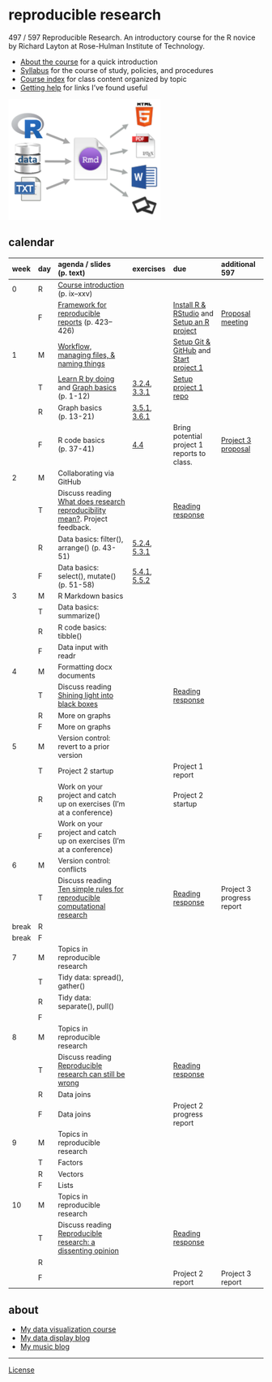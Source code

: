 
# reproducible research

497 / 597 Reproducible Research. An introductory course for the R novice
by Richard Layton at Rose-Hulman Institute of Technology.

  - [About the course](cm/cm0001_about-the-course.md) for a quick
    introduction
  - [Syllabus](cm/cm0003_syllabus.md) for the course of study, policies,
    and procedures  
  - [Course index](cm/README.md) for class content organized by topic
  - [Getting help](cm/cm0004_getting-help.md) for links I’ve found
    useful

<!-- - [Project due dates](cm/cm002a_deadlines.md)  -->

![](resources/images/rr-flow-2.png)

## calendar

| week  | day | agenda / slides (p. text)                                                                                                                            | exercises                                                                                                                              | due                                                                                                          | additional 597                                     |
| :---- | :-- | :--------------------------------------------------------------------------------------------------------------------------------------------------- | :------------------------------------------------------------------------------------------------------------------------------------- | :----------------------------------------------------------------------------------------------------------- | :------------------------------------------------- |
| 0     | R   | [Course introduction](slides/slides001_introduction.pdf) (p. ix–xxv)                                                                                 |                                                                                                                                        |                                                                                                              |                                                    |
|       | F   | [Framework for reproducible reports](slides/slides002_framework.pdf) (p. 423–426)                                                                    |                                                                                                                                        | [Install R & RStudio](cm/cm0010_install-R-RStudio.md) and [Setup an R project](cm/cm0011_setup-R-project.md) | [Proposal meeting](cm/cm7301_project-3_start.md)   |
| 1     | M   | [Workflow, managing files, & naming things](slides/slides011_workflow-files-names.pdf)                                                               |                                                                                                                                        | [Setup Git & GitHub](cm/cm0012_setup-git.md) and [Start project 1](cm/cm7101_project-1_start.md)             |                                                    |
|       | T   | [Learn R by doing](practice_work/exercises/8001_practice-work-setup.md) and [Graph basics](practice_work/exercises/8002_graphs_3-1-3-2.md) (p. 1-12) | [3.2.4](http://r4ds.had.co.nz/data-visualisation.html#exercises), [3.3.1](http://r4ds.had.co.nz/data-visualisation.html#exercises-1)   | [Setup project 1 repo](cm/cm7102_project-1_initial-repo.md)                                                  |                                                    |
|       | R   | Graph basics (p. 13-21)                                                                                                                              | [3.5.1](http://r4ds.had.co.nz/data-visualisation.html#exercises-2), [3.6.1](http://r4ds.had.co.nz/data-visualisation.html#exercises-3) |                                                                                                              |                                                    |
|       | F   | R code basics (p. 37-41)                                                                                                                             | [4.4](http://r4ds.had.co.nz/workflow-basics.html#practice)                                                                             | Bring potential project 1 reports to class.                                                                  | [Project 3 proposal](cm/cm7301_project-3_start.md) |
| 2     | M   | Collaborating via GitHub                                                                                                                             |                                                                                                                                        |                                                                                                              |                                                    |
|       | T   | Discuss reading [What does research reproducibility mean?](resources/readings/2016-Goodman-et-al-what-does-RR-mean.pdf). Project feedback.           |                                                                                                                                        | [Reading response](resources/readings/reading-response.pdf)                                                  |                                                    |
|       | R   | Data basics: filter(), arrange() (p. 43-51)                                                                                                          | [5.2.4](http://r4ds.had.co.nz/transform.html#exercises-7), [5.3.1](http://r4ds.had.co.nz/transform.html#exercises-8)                   |                                                                                                              |                                                    |
|       | F   | Data basics: select(), mutate() (p. 51-58)                                                                                                           | [5.4.1](http://r4ds.had.co.nz/transform.html#exercises-9), [5.5.2](http://r4ds.had.co.nz/transform.html#exercises-10)                  |                                                                                                              |                                                    |
| 3     | M   | R Markdown basics                                                                                                                                    |                                                                                                                                        |                                                                                                              |                                                    |
|       | T   | Data basics: summarize()                                                                                                                             |                                                                                                                                        |                                                                                                              |                                                    |
|       | R   | R code basics: tibble()                                                                                                                              |                                                                                                                                        |                                                                                                              |                                                    |
|       | F   | Data input with readr                                                                                                                                |                                                                                                                                        |                                                                                                              |                                                    |
| 4     | M   | Formatting docx documents                                                                                                                            |                                                                                                                                        |                                                                                                              |                                                    |
|       | T   | Discuss reading [Shining light into black boxes](resources/readings/2012-Morin-Shining-light-into-black-boxes.pdf)                                   |                                                                                                                                        | [Reading response](resources/readings/reading-response.pdf)                                                  |                                                    |
|       | R   | More on graphs                                                                                                                                       |                                                                                                                                        |                                                                                                              |                                                    |
|       | F   | More on graphs                                                                                                                                       |                                                                                                                                        |                                                                                                              |                                                    |
| 5     | M   | Version control: revert to a prior version                                                                                                           |                                                                                                                                        |                                                                                                              |                                                    |
|       | T   | Project 2 startup                                                                                                                                    |                                                                                                                                        | Project 1 report                                                                                             |                                                    |
|       | R   | Work on your project and catch up on exercises (I’m at a conference)                                                                                 |                                                                                                                                        | Project 2 startup                                                                                            |                                                    |
|       | F   | Work on your project and catch up on exercises (I’m at a conference)                                                                                 |                                                                                                                                        |                                                                                                              |                                                    |
| 6     | M   | Version control: conflicts                                                                                                                           |                                                                                                                                        |                                                                                                              |                                                    |
|       | T   | Discuss reading [Ten simple rules for reproducible computational research](resources/readings/2013-Sandve-et-al-Ten-simple-rules.pdf)                |                                                                                                                                        | [Reading response](resources/readings/reading-response.pdf)                                                  | Project 3 progress report                          |
| break | R   |                                                                                                                                                      |                                                                                                                                        |                                                                                                              |                                                    |
| break | F   |                                                                                                                                                      |                                                                                                                                        |                                                                                                              |                                                    |
| 7     | M   | Topics in reproducible research                                                                                                                      |                                                                                                                                        |                                                                                                              |                                                    |
|       | T   | Tidy data: spread(), gather()                                                                                                                        |                                                                                                                                        |                                                                                                              |                                                    |
|       | R   | Tidy data: separate(), pull()                                                                                                                        |                                                                                                                                        |                                                                                                              |                                                    |
|       | F   |                                                                                                                                                      |                                                                                                                                        |                                                                                                              |                                                    |
| 8     | M   | Topics in reproducible research                                                                                                                      |                                                                                                                                        |                                                                                                              |                                                    |
|       | T   | Discuss reading [Reproducible research can still be wrong](resources/readings/2015-Leek-Peng-RR-can-still-be-wrong.pdf)                              |                                                                                                                                        | [Reading response](resources/readings/reading-response.pdf)                                                  |                                                    |
|       | R   | Data joins                                                                                                                                           |                                                                                                                                        |                                                                                                              |                                                    |
|       | F   | Data joins                                                                                                                                           |                                                                                                                                        | Project 2 progress report                                                                                    |                                                    |
| 9     | M   | Topics in reproducible research                                                                                                                      |                                                                                                                                        |                                                                                                              |                                                    |
|       | T   | Factors                                                                                                                                              |                                                                                                                                        |                                                                                                              |                                                    |
|       | R   | Vectors                                                                                                                                              |                                                                                                                                        |                                                                                                              |                                                    |
|       | F   | Lists                                                                                                                                                |                                                                                                                                        |                                                                                                              |                                                    |
| 10    | M   | Topics in reproducible research                                                                                                                      |                                                                                                                                        |                                                                                                              |                                                    |
|       | T   | Discuss reading [Reproducible research: a dissenting opinion](resources/readings/2012-Drummond-RR-dissenting-opinion.pdf)                            |                                                                                                                                        | [Reading response](resources/readings/reading-response.pdf)                                                  |                                                    |
|       | R   |                                                                                                                                                      |                                                                                                                                        |                                                                                                              |                                                    |
|       | F   |                                                                                                                                                      |                                                                                                                                        | Project 2 report                                                                                             | Project 3 report                                   |

<!-- ## reading -->

<!-- *week 0* -->

<!-- - [Calibration report](resources/readings/calibration-report.pdf) in class  -->

<!-- - Preface, pp. ix--xxv.  ([1.1--1.8 online](http://r4ds.had.co.nz/introduction.html))  -->

<!-- - R Markdown, pp. 423--426. ([27.1 &  27.2 online](http://r4ds.had.co.nz/r-markdown.html))  -->

<!-- *Tips* -->

<!-- - If you Google for help, avoid out-of-date advice by setting the Google Tools > Anytime > Past year  -->

<!-- - When installing R and RStudio for the first time, make sure you login as an administrator (localmgr on Windows)   -->

<!-- - Follow the instructions slowly and deliberately  -->

<!-- *Project assignments* -->

<!-- - [Project 3 getting started](cm/cm7301_project-3_start.md) ME 597 students only -->

<!-- ## week 1 -->

<!-- *Project assignments* -->

<!-- - [Project 1 getting started](cm/cm7101_project-1_start.md)  -->

<!-- ## week 2 -->

<!-- ## week 3 -->

<!-- ## week 4 -->

<!-- *Course management* -->

<!-- *Reading assigments* -->

<!-- *File management* -->

<!-- *Data* -->

<!-- *Analysis* -->

<!-- *Graphs* -->

<!-- *Tutorials* -->

<!-- *Project assignments* -->

<!-- *Reporting* -->

<!-- *Lecture slides* -->

<!-- ## week 1 -->

<!-- Reading: Chapters 2 & 3 and *Having Git ignore files* (p.99).   -->

<!-- - [Three principles of reproducibility](slides/slides003_start-report.pdf) [slides]   -->

<!-- File management  -->

<!-- - [Having Git ignore files](cm/cm008_project-1_gitignore.md)  -->

<!-- Project 1 tutorials  -->

<!-- - [Project 1 overview](cm/cm004_project-1_overview.md)  -->

<!-- - [Initialize the project](cm/cm005_project-1_initialize.md)  -->

<!-- - [Download resource and data files](cm/cm006_project-1_downloads.md)  -->

<!-- - [Start your first script](cm/cm007_project-1_first-script.md)  -->

<!-- - [Explore the data](cm/cm009_project-1_explore-data.md)  -->

<!-- - [Tidy the data](cm/cm010_project-1_tidy-data.md)  -->

<!-- ## week 2 -->

<!-- Reading: Section 11.2  -->

<!-- Project 1 tutorials  -->

<!-- - [Visually check the data](cm/cm011_project-1_graph-first-look.md)  -->

<!-- - [Perform a linear regression](cm/cm012_project-1_regression.md)  -->

<!-- - [Create the calibration graph](cm/cm013_project-1_graph-better.md)  -->

<!-- - [Write the client report](cm/cm015_project-1_report.md)  -->

<!-- - [When the data change](cm/cm017_project-1_data-change.md)  -->

<!-- - [Adding references to a report](cm/cm018_project-1_references.md)  -->

<!-- - [Project 1: Wrap-up](cm/cm049_project-1_wrapup.md)  -->

<!-- Optional   -->

<!-- - [Graph extras](cm/cm014_project-1_graph-extras.md)  -->

<!-- - [Preparing a report for transmittal](cm/cm016_project-1_report-transmittal.md)  -->

<!-- ## week 3 -->

<!-- Reading: Sections 6.2 and 6.3  -->

<!-- Tutorials  -->

<!-- - [Getting data into R](cm/cm020_getting-data-into-R.md)  -->

<!-- - [Reshaping data from wide to long form](cm/cm021_reshaping-data.md)  -->

<!-- - [Visual interpretation of the gather function](slides/slides004_visual-gather.pdf)  [slides]  -->

<!-- Project  -->

<!-- - [Initialize project 2](cm/cm019_project-2_start.md)  -->

<!-- ## week 4  -->

<!-- Reading: Chapter 7  -->

<!-- Tutorials  -->

<!-- - [Review of tools for preparing data](cm/cm022_review-data-prep.md)  -->

<!-- - [Start a new "practiceR" project](cm/cm023_practiceR.md)  -->

<!-- - [practiceR: Get a handle on your data (7.1.1)](cm/cm024_ch07_handle-on-data.md)  -->

<!-- - [practiceR: Reshaping data (7.1.2)](cm/cm025_ch07_reshaping-data.md)  -->

<!-- - [practiceR: More data prep skills (7.1.3, 4, 6, 7)](cm/cm026_ch07_more-data-prep.md)  -->

<!-- - [practiceR: Subsetting (7.1.5)](cm/cm028_ch07_subsetting.md)  -->

<!-- Project  -->

<!-- - [Project 2 collaboration assignment](cm/cm027_project-2_reviewers.md)  -->

<!-- ## week 5  -->

<!-- Reading: Sections 5.3 and 5.4  -->

<!-- Project  -->

<!-- - [GitHub: Collaborating](cm/cm029_collaborating-github.md)  -->

<!-- - [GitHub: Managing changes and conflicts](cm/cm030_change-conflict-revert.md)  -->

<!-- - [Comprehensive checklist for reproducibility](http://ropensci.github.io/reproducibility-guide/sections/checklist/)  -->

<!-- ## week 6  -->

<!-- Reading: Sections 4.1, 4.2, and 4.3     -->

<!-- Tutorials  -->

<!-- - [Graph tour overview](cm/cm034_graph-tour-overview.md)   -->

<!-- - [practiceR: Dot plot](cm/cm035_dot-plot.md)  -->

<!-- - [practiceR: Introduction to factors](cm/cm032_factors.md)  -->

<!-- - [practiceR: Working with factors](cm/cm033_working-with-factors.md)  -->

<!-- File management   -->

<!-- - [Deleting unnecessary files](cm/cm037_unlink-files.md)  -->

<!-- Project  -->

<!-- - [Project 2: Wrap-up](cm/cm040_project-2_wrapup.md)  -->

<!-- - [Project 3: Abstracts.](cm/cm031_project-3-descriptions.md)  -->

<!-- - [Project 3: Getting started](cm/cm037_project-3_collabs.md) -->

<!-- ## week 7  -->

<!-- Reading: Sections 9.1, 9.2.2, and 9.3.1     -->

<!-- Reading for class discussion: [Naming things](https://rawgit.com/Reproducible-Science-Curriculum/rr-organization1/master/organization-01-slides.html#1) (a slide presentation) and Hadley Wickham's [Style guide](http://adv-r.had.co.nz/Style.html) -->

<!-- Tutorials  -->

<!-- - [practiceR: Histogram](cm/cm036_histogram.md)  -->

<!-- - [practiceR: Line graph](cm/cm045_line-graph.md)  -->

<!-- Reporting  -->

<!-- - [Controlling Word styles](cm/cm041_word-styles.md)  -->

<!-- File management  -->

<!-- - [Fixing the .Rproj won't launch problem](cm/cm043_rstudio_Rproj-not-open.md)  -->

<!-- - [Preventable version control conflicts](cm/cm044_preventable-vc-conflicts.md)  -->

<!-- ## week 8  -->

<!-- Reading: Sections 10.1.2, 10.2, and 10.4     -->

<!-- Tutorials  -->

<!-- - [practiceR: Scatterplot](cm/cm046_scatterplot.md)  -->

<!-- - [practiceR: Data grouping](cm/cm047_data-grouping.md)  -->

<!-- - [practiceR: Data joining](cm/cm048_data-joining.md)  -->

<!-- ## week 9  -->

<!-- Reading: Sections 13.1 and 13.2     -->

<!-- Reporting  -->

<!-- - [practiceR: Numbering tables and figures](cm/cm050_Rmd-to-docx_table-numbers.md)  -->

<!-- File management -->

<!-- - [Run all scripts in sequence](cm/cm051_run-all-scripts.md)  -->

<!-- ## week 10  -->

<!-- Reading for class discussion:   -->

<!-- - [Project 3 wrapup](cm/cm052_project-3_wrapup.md)  -->

## about

  - [My data visualization
    course](https://github.com/DSR-RHIT/me447-visualizing-data)
  - [My data display blog](http://www.graphdoctor.com)
  - [My music blog](http://www.richardlaytonmusic.com)

-----

[License](LICENSE.md)
